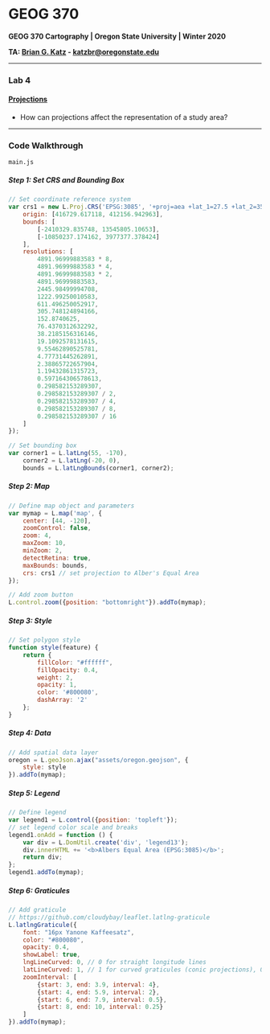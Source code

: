 # GEOG 370
**GEOG 370 Cartography | Oregon State University | Winter 2020**

**TA: [Brian G. Katz](https://github.com/briangkatz) - katzbr@oregonstate.edu**

---

### Lab 4

#### [Projections](index.html)

- How can projections affect the representation of a study area?

---

### Code Walkthrough

`main.js`

##### Step 1: Set CRS and Bounding Box

```javascript
// Set coordinate reference system
var crs1 = new L.Proj.CRS('EPSG:3085', '+proj=aea +lat_1=27.5 +lat_2=35 +lat_0=18 +lon_0=-100 +x_0=1500000 +y_0=6000000 +ellps=GRS80 +units=m +no_defs', {
    origin: [416729.617118, 412156.942963],
    bounds: [
        [-2410329.835748, 13545805.10653],
        [-10850237.174162, 3977377.378424]
    ],
    resolutions: [
        4891.96999883583 * 8,
        4891.96999883583 * 4,
        4891.96999883583 * 2,
        4891.96999883583,
        2445.98499994708,
        1222.99250010583,
        611.496250052917,
        305.748124894166,
        152.8740625,
        76.4370312632292,
        38.2185156316146,
        19.1092578131615,
        9.55462890525781,
        4.77731445262891,
        2.38865722657904,
        1.19432861315723,
        0.597164306578613,
        0.298582153289307,
        0.298582153289307 / 2,
        0.298582153289307 / 4,
        0.298582153289307 / 8,
        0.298582153289307 / 16
    ]
});

// Set bounding box
var corner1 = L.latLng(55, -170),
    corner2 = L.latLng(-20, 0),
    bounds = L.latLngBounds(corner1, corner2);
```

##### Step 2: Map

```javascript
// Define map object and parameters
var mymap = L.map('map', {
    center: [44, -120],
    zoomControl: false,
    zoom: 4,
    maxZoom: 10,
    minZoom: 2,
    detectRetina: true,
    maxBounds: bounds,
    crs: crs1 // set projection to Alber's Equal Area
});

// Add zoom button
L.control.zoom({position: "bottomright"}).addTo(mymap);
```

##### Step 3: Style

```javascript
// Set polygon style
function style(feature) {
    return {
        fillColor: "#ffffff",
        fillOpacity: 0.4,
        weight: 2,
        opacity: 1,
        color: '#800080',
        dashArray: '2'
    };
}
```

##### Step 4: Data

```javascript
// Add spatial data layer
oregon = L.geoJson.ajax("assets/oregon.geojson", {
    style: style
}).addTo(mymap);
```

##### Step 5: Legend

```javascript
// Define legend
var legend1 = L.control({position: 'topleft'});
// set legend color scale and breaks
legend1.onAdd = function () {
    var div = L.DomUtil.create('div', 'legend13');
    div.innerHTML += '<b>Albers Equal Area (EPSG:3085)</b>';
    return div;
};
legend1.addTo(mymap);
```

##### Step 6: Graticules

```javascript
// Add graticule
// https://github.com/cloudybay/leaflet.latlng-graticule
L.latlngGraticule({
    font: "16px Yanone Kaffeesatz",
    color: "#800080",
    opacity: 0.4,
    showLabel: true,
    lngLineCurved: 0, // 0 for straight longitude lines
    latLineCurved: 1, // 1 for curved graticules (conic projections), 0 for straight lines
    zoomInterval: [
        {start: 3, end: 3.9, interval: 4},
        {start: 4, end: 5.9, interval: 2},
        {start: 6, end: 7.9, interval: 0.5},
        {start: 8, end: 10, interval: 0.25}
    ]
}).addTo(mymap);
```